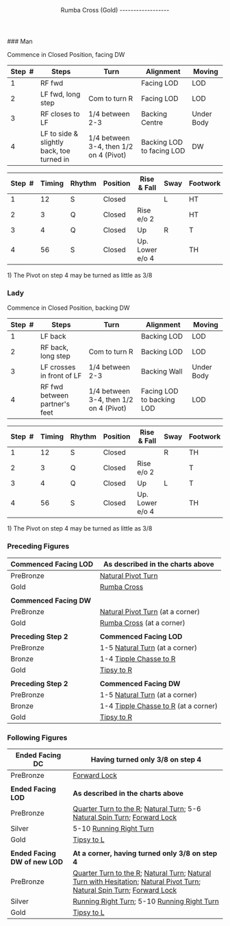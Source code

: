 <header>Rumba Cross (Gold)
------------------

 </header>### Man

Commence in Closed Position, facing DW

 | **Step<span style="color:white">\_</span>\#** | **Steps** | **Turn** | **Alignment** | **Moving** |
|---|---|---|---|---|
| 1 | RF fwd |  | Facing LOD | LOD |
| 2 | LF fwd, long step | Com to turn R | Facing LOD | LOD |
| 3 | RF closes to LF | 1/4 between 2-3 | Backing Centre | Under Body |
| 4 | LF to side &amp; slightly back, toe turned in | 1/4 between 3-4, then 1/2 on 4 (Pivot) | Backing LOD to facing LOD | DW |

 | **Step<span style="color:white">\_</span>\#** | **Timing** | **Rhythm** | **Position** | **Rise &amp; Fall** | **Sway** | **Footwork** |
|---|---|---|---|---|---|---|
| 1 | 12 | S | Closed |  | L | HT |
| 2 | 3 | Q | Closed | Rise e/o 2 |  | HT |
| 3 | 4 | Q | Closed | Up | R | T |
| 4 | 56 | S | Closed | Up. Lower e/o 4 |  | TH |

1\) The Pivot on step 4 may be turned as little as 3/8

### Lady

Commence in Closed Position, backing DW

 | **Step<span style="color:white">\_</span>\#** | **Steps** | **Turn** | **Alignment** | **Moving** |
|---|---|---|---|---|
| 1 | LF back |  | Backing LOD | LOD |
| 2 | RF back, long step | Com to turn R | Backing LOD | LOD |
| 3 | LF crosses in front of LF | 1/4 between 2-3 | Backing Wall | Under Body |
| 4 | RF fwd between partner's feet | 1/4 between 3-4, then 1/2 on 4 (Pivot) | Facing LOD to backing LOD | LOD |

 | **Step<span style="color:white">\_</span>\#** | **Timing** | **Rhythm** | **Position** | **Rise &amp; Fall** | **Sway** | **Footwork** |
|---|---|---|---|---|---|---|
| 1 | 12 | S | Closed |  | R | TH |
| 2 | 3 | Q | Closed | Rise e/o 2 |  | T |
| 3 | 4 | Q | Closed | Up | L | T |
| 4 | 56 | S | Closed | Up. Lower e/o 4 |  | TH |

1\) The Pivot on step 4 may be turned as little as 3/8

### Preceding Figures

 | **Commenced Facing LOD** | **As described in the charts above** |
|---|---|
| PreBronze | [Natural Pivot Turn](pivot_turn.md) |
| Gold | [Rumba Cross](rumba_cross.md) |
|  |  |
| **Commenced Facing DW** |  |
| PreBronze | [Natural Pivot Turn](pivot_turn.md) (at a corner) |
| Gold | [Rumba Cross](rumba_cross.md) (at a corner) |
|  |  |
| **Preceding Step 2** | **Commenced Facing LOD** |
| PreBronze | 1-5 [Natural Turn](natural_turn.md) (at a corner) |
| Bronze | 1-4 [Tipple Chasse to R](tipple.md) |
| Gold | [Tipsy to R](tipsy_to_R.md) |
|  |  |
| **Preceding Step 2** | **Commenced Facing DW** |
| PreBronze | 1-5 [Natural Turn](natural_turn.md) (at a corner) |
| Bronze | 1-4 [Tipple Chasse to R](tipple.md) (at a corner) |
| Gold | [Tipsy to R](tipsy_to_R.md) |

### Following Figures

 | **Ended Facing DC** | **Having turned only 3/8 on step 4** |
|---|---|
| PreBronze | [Forward Lock](forward_lock.md) |
|  |  |
| **Ended Facing LOD** | **As described in the charts above** |
| PreBronze | [Quarter Turn to the R](quarter_turn.md); [Natural Turn](natural_turn.md); 5-6 [Natural Spin Turn](spin_turn.md); [Forward Lock](forward_lock.md) |
| Silver | 5-10 [Running Right Turn](running_right_turn.md) |
| Gold | [Tipsy to L](tipsy_to_L.md) |
|  |  |
| **Ended Facing DW of new LOD** | **At a corner, having turned only 3/8 on step 4** |
| PreBronze | [Quarter Turn to the R](quarter_turn.md); [Natural Turn](natural_turn.md); [Natural Turn with Hesitation](hesitation.md); [Natural Pivot Turn](pivot_turn.md); [Natural Spin Turn](spin_turn.md); [Forward Lock](forward_lock.md) |
| Silver | [Running Right Turn](running_right_turn.md); 5-10 [Running Right Turn](running_right_turn.md) |
| Gold | [Tipsy to L](tipsy_to_L.md) |